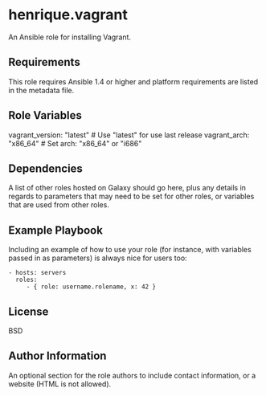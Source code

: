 henrique.vagrant
=========

An Ansible role for installing Vagrant.

Requirements
------------

This role requires Ansible 1.4 or higher and platform requirements are listed in the metadata file.

Role Variables
--------------

vagrant_version: "latest" # Use "latest" for use last release
vagrant_arch: "x86_64" # Set arch: "x86_64" or "i686"

Dependencies
------------

A list of other roles hosted on Galaxy should go here, plus any details in regards to parameters that may need to be set for other roles, or variables that are used from other roles.

Example Playbook
----------------

Including an example of how to use your role (for instance, with variables passed in as parameters) is always nice for users too:

    - hosts: servers
      roles:
         - { role: username.rolename, x: 42 }

License
-------

BSD

Author Information
------------------

An optional section for the role authors to include contact information, or a website (HTML is not allowed).
